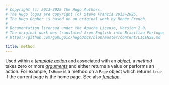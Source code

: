 ```yaml
---
# Copyright (c) 2013–2025 The Hugo Authors.
# The Hugo logos are copyright (c) Steve Francia 2013–2025.
# The Hugo Gopher is based on an original work by Renée French.
#
# Documentation licensed under the Apache License, Version 2.0.
# The original work was translated from English into Brazilian Portuguese.
# https://github.com/gohugoio/hugoDocs/blob/master/content/LICENSE.md

title: method
---
```


Used within a [_template action_](g) and associated with an [_object_](g), a _method_ takes zero or more [_arguments_](g) and either returns a value or performs an action. For example, `IsHome` is a method on a `Page` object which returns `true` if the current page is the home page. See also [_function_](g).
